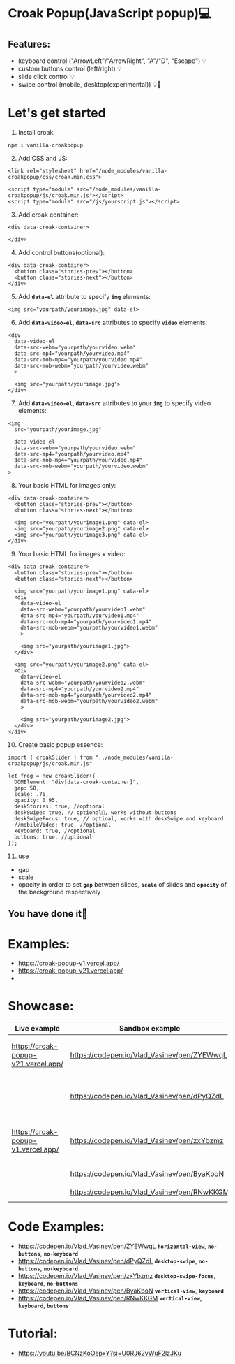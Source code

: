 # Croak Popup(JavaScript popup)💻

## Features:
- keyboard control ("ArrowLeft"/"ArrowRight", "A"/"D", "Escape") 💡
- custom buttons control (left/right) 💡
- slide click control 💡
- swipe control (mobile, desktop(experimental)) 💡🔬

# Let's get started
1. Install croak:
```
npm i vanilla-croakpopup
```

2. Add CSS and JS:
```
<link rel="stylesheet" href="/node_modules/vanilla-croakpopup/css/croak.min.css">

<script type="module" src="/node_modules/vanilla-croakpopup/js/croak.min.js"></script>
<script type="module" src="/js/yourscript.js"></script>
```

3. Add croak container:
```
<div data-croak-container>

</div>
```

4. Add control buttons(optional):
```
<div data-croak-container>
  <button class="stories-prev"></button>
  <button class="stories-next"></button>
</div>
```

5. Add **`data-el`** attribute to specify **`img`** elements:
```
<img src="yourpath/yourimage.jpg" data-el>
```

6. Add **`data-video-el`**, **`data-src`** attributes to specify **`video`** elements:
```
<div
  data-video-el
  data-src-webm="yourpath/yourvideo.webm"
  data-src-mp4="yourpath/yourvideo.mp4"
  data-src-mob-mp4="yourpath/yourvideo.mp4"
  data-src-mob-webm="yourpath/yourvideo.webm"
  >

  <img src="yourpath/yourimage.jpg">
</div>
```

7. Add **`data-video-el`**, **`data-src`** attributes to your **`img`** to specify video elements:
```
<img
  src="yourpath/yourimage.jpg"

  data-video-el
  data-src-webm="yourpath/yourvideo.webm"
  data-src-mp4="yourpath/yourvideo.mp4"
  data-src-mob-mp4="yourpath/yourvideo.mp4"
  data-src-mob-webm="yourpath/yourvideo.webm"
>
```

8. Your basic HTML for images only:
```
<div data-croak-container>
  <button class="stories-prev"></button>
  <button class="stories-next"></button>

  <img src="yourpath/yourimage1.png" data-el>
  <img src="yourpath/yourimage2.png" data-el>
  <img src="yourpath/yourimage3.png" data-el>
</div>
```

9. Your basic HTML for images + video:
```
<div data-croak-container>
  <button class="stories-prev"></button>
  <button class="stories-next"></button>

  <img src="yourpath/yourimage1.png" data-el>
  <div
    data-video-el
    data-src-webm="yourpath/yourvideo1.webm"
    data-src-mp4="yourpath/yourvideo1.mp4"
    data-src-mob-mp4="yourpath/yourvideo1.mp4"
    data-src-mob-webm="yourpath/yourvideo1.webm"
    >

    <img src="yourpath/yourimage1.jpg">
  </div>

  <img src="yourpath/yourimage2.png" data-el>
  <div
    data-video-el
    data-src-webm="yourpath/yourvideo2.webm"
    data-src-mp4="yourpath/yourvideo2.mp4"
    data-src-mob-mp4="yourpath/yourvideo2.mp4"
    data-src-mob-webm="yourpath/yourvideo2.webm"
    >

    <img src="yourpath/yourimage2.jpg">
  </div>
</div>
```

10. Create basic popup essence:
```
import { croakSlider } from "../node_modules/vanilla-croakpopup/js/croak.min.js"

let frog = new croakSlider({
  DOMElement: "div[data-croak-container]",
  gap: 50,
  scale: .75,
  opacity: 0.95,
  deskStories: true, //optional
  deskSwipe: true, // optional🔬, works without buttons
  deskSwipeFocus: true, // optioal, works with deskSwipe and keyboard
  //mobileVideo: true, //optional
  keyboard: true, //optional
  buttons: true, //optional
});
```

11. use 
- gap
- scale
- opacity 
in order to set **`gap`** between slides, **`scale`** of slides and **`opacity`** of the background respectively

## You have done it🥰

<!-- # How does it work?

- the main logic hides behind galleriSwipe function
- simply put, the function counts the distance between the center of the screen and the element's distance from the right screen corner

- code fragment: 
```
  let distanceCheck = (galleriEssence.getBoundingClientRect().width / 2) - elRight

  const galleriEssenceRect = galleriEssence.getBoundingClientRect();
  const elRect = el.getBoundingClientRect();
  const translateX = -(distanceCheck + galleriEssenceRect.left + (elRect.width / 2));
  galleriEssence.style.transform = `translate3d(${-translateX}px, ${-50}%, 0)`
``` -->
# Examples:

- https://croak-popup-v1.vercel.app/
- https://croak-popup-v21.vercel.app/
- 

# Showcase:
| Live example                        | Sandbox example                             | Features                                  |
|-------------------------------------|---------------------------------------------|-------------------------------------------|
| https://croak-popup-v21.vercel.app/ | https://codepen.io/Vlad_Vasinev/pen/ZYEWwqL | **`desktop`**, **`no buttons`**, **`no keyboard`**|
|                                     | https://codepen.io/Vlad_Vasinev/pen/dPyQZdL | **`desktop-swipe`**, **`no buttons`**, **`no keyboard`**|
| https://croak-popup-v1.vercel.app/  | https://codepen.io/Vlad_Vasinev/pen/zxYbzmz | **`desktop-swipe-focus`**, **`keyboard`**, **`no-buttons`**|
|                                     | https://codepen.io/Vlad_Vasinev/pen/ByaKboN | **`mobile`**, **`keyboard`**|
|                                     | https://codepen.io/Vlad_Vasinev/pen/RNwKKGM | **`mobile`**, **`keyboard, `**|

# Code Examples:

- https://codepen.io/Vlad_Vasinev/pen/ZYEWwqL **`horizontal-view`**, **`no-buttons`**, **`no-keyboard`**
- https://codepen.io/Vlad_Vasinev/pen/dPyQZdL **`desktop-swipe`**, **`no-buttons`**, **`no-keyboard`**
- https://codepen.io/Vlad_Vasinev/pen/zxYbzmz **`desktop-swipe-focus`**, **`keyboard`**, **`no-buttons`**
- https://codepen.io/Vlad_Vasinev/pen/ByaKboN **`vertical-view`**, **`keyboard`**
- https://codepen.io/Vlad_Vasinev/pen/RNwKKGM **`vertical-view`**, **`keyboard`**, **`buttons`**

# Tutorial:

- https://youtu.be/BCNzKoOepxY?si=U0RJ62vWuF2lzJKu
